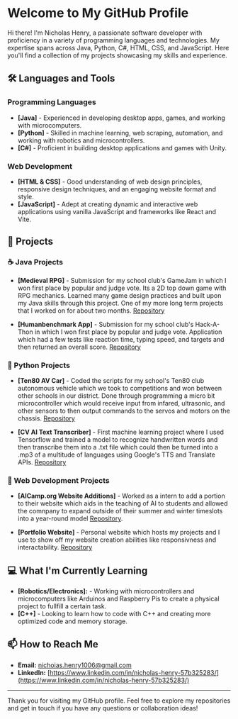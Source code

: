 # Welcome to My GitHub Profile

Hi there! I'm Nicholas Henry, a passionate software developer with proficiency in a variety of programming languages and technologies. My expertise spans across Java, Python, C#, HTML, CSS, and JavaScript. Here you'll find a collection of my projects showcasing my skills and experience.

## 🛠 Languages and Tools

### Programming Languages
- **[Java]** - Experienced in developing desktop apps, games, and working with microcomputers.
- **[Python]** - Skilled in machine learning, web scraping, automation, and working with robotics and microcontrollers.
- **[C#]** - Proficient in building desktop applications and games with Unity.

### Web Development
- **[HTML & CSS]** - Good understanding of web design principles, responsive design techniques, and an engaging website format and style.
- **[JavaScript]** - Adept at creating dynamic and interactive web applications using vanilla JavaScript and frameworks like React and Vite.

## 📂 Projects

### ☕ Java Projects
- **[Medieval RPG]** - Submission for my school club's GameJam in which I won first place by popular and judge vote. Its a 2D top down game with RPG mechanics. Learned many game design practices and built upon my Java skills through this project. One of my more long term projects that I worked on for about two months. [Repository](https://github.com/fastfruits/MedievalRPG1)
  
- **[Humanbenchmark App]** - Submission for my school club's Hack-A-Thon in which I won first place by popular and judge vote. Application which had a few tests like reaction time, typing speed, and targets and then returned an overall score. [Repository](https://github.com/fastfruits/Benchmark-Test)

### 🐍 Python Projects
- **[Ten80 AV Car]** - Coded the scripts for my school's Ten80 club autonomous vehicle which we took to competitions and won between other schools in our district. Done through programming a micro bit microcontroller which would receive input from infared, ultrasonic, and other sensors to then output commands to the servos and motors on the chassis. [Repository](https://github.com/fastfruits/AutonomousVehicle_Ten802023-2024)
  
- **[CV AI Text Transcriber]** - First machine learning project where I used Tensorflow and trained a model to recognize handwritten words and then transcribe them into a .txt file which could then be turned into a .mp3 of a multitude of languages using Google's TTS and Translate APIs. [Repository](https://github.com/fastfruits/Text-Transcriber)

### 📱 Web Development Projects
- **[AICamp.org Website Additions]** - Worked as a intern to add a portion to their website which aids in the teaching of AI to students and allowed the comnpany to expand outside of their summer and winter timeslots into a year-round model [Repository](https://github.com/Suru10/CV-UI).
  
- **[Portfolio Website]** - Personal website which hosts my projects and I use to show off my website creation abilities like responsivness and interactability. [Repository](https://github.com/fastfruits/Website)

## 💻 What I'm Currently Learning
- **[Robotics/Electronics]:** - Working with microcontrollers and microcomputers like Arduinos and Raspberry Pis to create a physical project to fullfill a certain task.
- **[C++]** - Looking to learn how to code with C++ and creating more optimized code and memory storage.
  
## 📫 How to Reach Me
- **Email:** [nichoias.henry1006@gmail.com](mailto:nichoias.henry1006@gmail.com)
- **LinkedIn:** [https://www.linkedin.com/in/nicholas-henry-57b325283/](https://www.linkedin.com/in/nicholas-henry-57b325283/)

---

Thank you for visiting my GitHub profile. Feel free to explore my repositories and get in touch if you have any questions or collaboration ideas!
